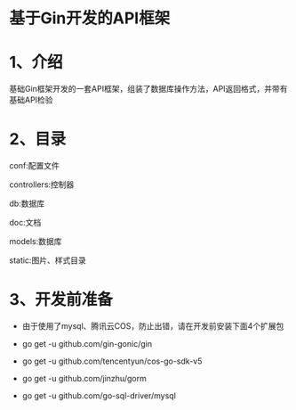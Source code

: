 # 基于Gin开发的API框架

# 1、介绍

基础Gin框架开发的一套API框架，组装了数据库操作方法，API返回格式，并带有基础API检验

# 2、目录

conf:配置文件

controllers:控制器

db:数据库

doc:文档

models:数据库

static:图片、样式目录

# 3、开发前准备

- 由于使用了mysql、腾讯云COS，防止出错，请在开发前安装下面4个扩展包

- go get -u github.com/gin-gonic/gin

- go get -u github.com/tencentyun/cos-go-sdk-v5

- go get -u github.com/jinzhu/gorm

- go get -u github.com/go-sql-driver/mysql

